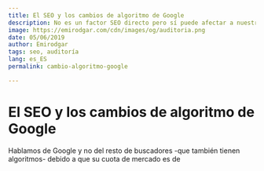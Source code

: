 ```yaml
---
title: El SEO y los cambios de algoritmo de Google
description: No es un factor SEO directo pero sí puede afectar a nuestra estrategia de posicionamiento web
image: https://emirodgar.com/cdn/images/og/auditoria.png
date: 05/06/2019
author: Emirodgar
tags: seo, auditoría
lang: es_ES
permalink: cambio-algoritmo-google

---
```


# El SEO y los cambios de algoritmo de Google

Hablamos de Google y no del resto de buscadores -que también tienen algoritmos- debido a que su cuota de mercado es de

<!--stackedit_data:
eyJoaXN0b3J5IjpbMjE0NDkzNDg3M119
-->